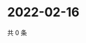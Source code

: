 # 2022-02-16

共 0 条

<!-- BEGIN WEIBO -->
<!-- 最后更新时间 Wed Feb 16 2022 00:17:07 GMT+0800 (China Standard Time) -->

<!-- END WEIBO -->
